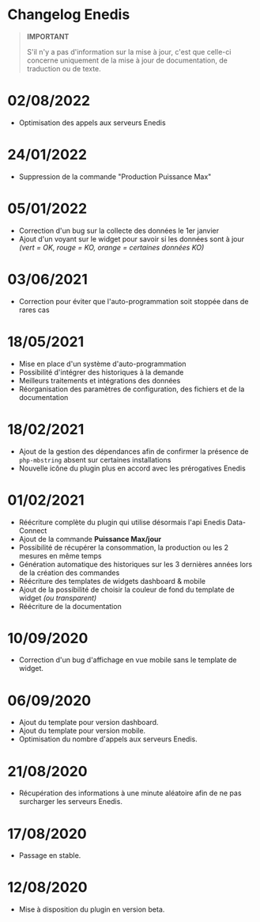 # Changelog Enedis

>**IMPORTANT**
>
>S'il n'y a pas d'information sur la mise à jour, c'est que celle-ci concerne uniquement de la mise à jour de documentation, de traduction ou de texte.

# 02/08/2022

- Optimisation des appels aux serveurs Enedis

# 24/01/2022

- Suppression de la commande "Production Puissance Max"

# 05/01/2022

- Correction d'un bug sur la collecte des données le 1er janvier
- Ajout d'un voyant sur le widget pour savoir si les données sont à jour *(vert = OK, rouge = KO, orange = certaines données KO)*

# 03/06/2021

- Correction pour éviter que l'auto-programmation soit stoppée dans de rares cas

# 18/05/2021

- Mise en place d'un système d'auto-programmation
- Possibilité d'intégrer des historiques à la demande
- Meilleurs traitements et intégrations des données
- Réorganisation des paramètres de configuration, des fichiers et de la documentation

# 18/02/2021

- Ajout de la gestion des dépendances afin de confirmer la présence de `php-mbstring` absent sur certaines installations
- Nouvelle icône du plugin plus en accord avec les prérogatives Enedis

# 01/02/2021

- Réécriture complète du plugin qui utilise désormais l'api Enedis Data-Connect
- Ajout de la commande **Puissance Max/jour**
- Possibilité de récupérer la consommation, la production ou les 2 mesures en même temps
- Génération automatique des historiques sur les 3 dernières années lors de la création des commandes
- Réécriture des templates de widgets dashboard & mobile
- Ajout de la possibilité de choisir la couleur de fond du template de widget *(ou transparent)*
- Réécriture de la documentation

# 10/09/2020

- Correction d'un bug d'affichage en vue mobile sans le template de widget.

# 06/09/2020

- Ajout du template pour version dashboard.
- Ajout du template pour version mobile.
- Optimisation du nombre d'appels aux serveurs Enedis.

# 21/08/2020

- Récupération des informations à une minute aléatoire afin de ne pas surcharger les serveurs Enedis.

# 17/08/2020

- Passage en stable.

# 12/08/2020

- Mise à disposition du plugin en version beta.
